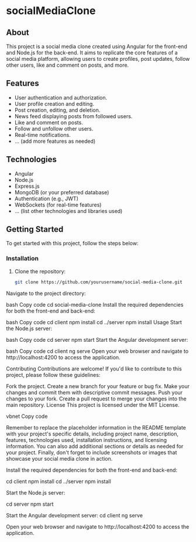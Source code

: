 # socialMediaClone
## About

This project is a social media clone created using Angular for the front-end and Node.js for the back-end. It aims to replicate the core features of a social media platform, allowing users to create profiles, post updates, follow other users, like and comment on posts, and more.

## Features

- User authentication and authorization.
- User profile creation and editing.
- Post creation, editing, and deletion.
- News feed displaying posts from followed users.
- Like and comment on posts.
- Follow and unfollow other users.
- Real-time notifications.
- ... (add more features as needed)
## Technologies

- Angular
- Node.js
- Express.js
- MongoDB (or your preferred database)
- Authentication (e.g., JWT)
- WebSockets (for real-time features)
- ... (list other technologies and libraries used)

## Getting Started

To get started with this project, follow the steps below:

### Installation

1. Clone the repository:

   ```bash
   git clone https://github.com/yourusername/social-media-clone.git
Navigate to the project directory:

bash
Copy code
cd social-media-clone
Install the required dependencies for both the front-end and back-end:

bash
Copy code
cd client
npm install
cd ../server
npm install
Usage
Start the Node.js server:

bash
Copy code
cd server
npm start
Start the Angular development server:

bash
Copy code
cd client
ng serve
Open your web browser and navigate to http://localhost:4200 to access the application.

Contributing
Contributions are welcome! If you'd like to contribute to this project, please follow these guidelines:

Fork the project.
Create a new branch for your feature or bug fix.
Make your changes and commit them with descriptive commit messages.
Push your changes to your fork.
Create a pull request to merge your changes into the main repository.
License
This project is licensed under the MIT License.

vbnet
Copy code

Remember to replace the placeholder information in the README template with your project's specific details, including project name, description, features, technologies used, installation instructions, and licensing information. You can also add additional sections or details as needed for your project. Finally, don't forget to include screenshots or images that showcase your social media clone in action.



Install the required dependencies for both the front-end and back-end:

cd client
npm install
cd ../server
npm install

Start the Node.js server:

cd server
npm start

Start the Angular development server:
cd client
ng serve

Open your web browser and navigate to http://localhost:4200 to access the application.



